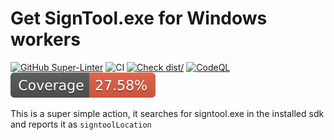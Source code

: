 # Get SignTool.exe for Windows workers

[![GitHub Super-Linter](https://github.com/eltorio/action-signtoolLocation/actions/workflows/linter.yml/badge.svg)](https://github.com/super-linter/super-linter)
![CI](https://github.com/eltorio/action-signtoolLocation/actions/workflows/ci.yml/badge.svg)
[![Check dist/](https://github.com/eltorio/action-signtoolLocation/actions/workflows/check-dist.yml/badge.svg)](https://github.com/eltorio/action-signtoolLocation/actions/workflows/check-dist.yml)
[![CodeQL](https://github.com/eltorio/action-signtoolLocation/actions/workflows/codeql-analysis.yml/badge.svg)](https://github.com/eltorio/action-signtoolLocation/actions/workflows/codeql-analysis.yml)
[![Coverage](./badges/coverage.svg)](./badges/coverage.svg)

This is a super simple action, it searches for signtool.exe in the installed sdk
and reports it as `signtoolLocation`
